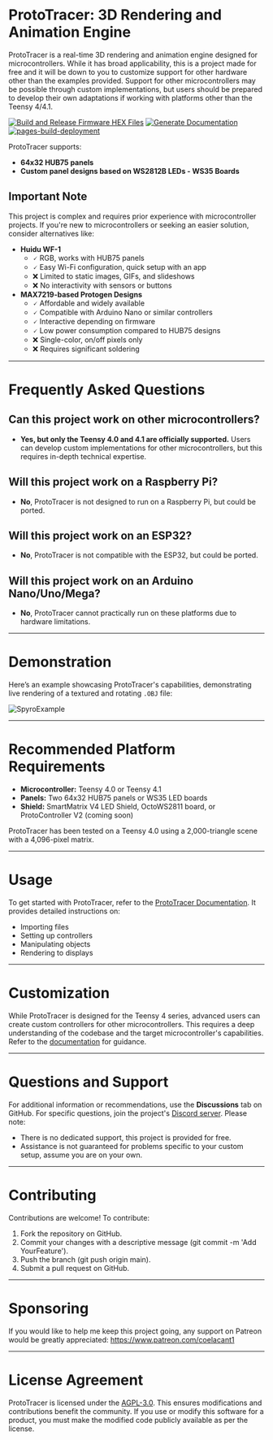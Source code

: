 # ProtoTracer: 3D Rendering and Animation Engine

ProtoTracer is a real-time 3D rendering and animation engine designed for microcontrollers. While it has broad applicability, this is a project made for free and it will be down to you to customize support for other hardware other than the examples provided. Support for other microcontrollers may be possible through custom implementations, but users should be prepared to develop their own adaptations if working with platforms other than the Teensy 4/4.1.

[![Build and Release Firmware HEX Files](https://github.com/coelacant1/ProtoTracer/actions/workflows/build_firmware_and_release.yml/badge.svg)](https://github.com/coelacant1/ProtoTracer/actions/workflows/build_firmware_and_release.yml)
[![Generate Documentation](https://github.com/coelacant1/ProtoTracer/actions/workflows/documentation.yml/badge.svg)](https://github.com/coelacant1/ProtoTracer/actions/workflows/documentation.yml)
[![pages-build-deployment](https://github.com/coelacant1/ProtoTracer/actions/workflows/pages/pages-build-deployment/badge.svg)](https://github.com/coelacant1/ProtoTracer/actions/workflows/pages/pages-build-deployment)

ProtoTracer supports:
- **64x32 HUB75 panels**
- **Custom panel designs based on WS2812B LEDs - WS35 Boards**

## Important Note
This project is complex and requires prior experience with microcontroller projects. If you're new to microcontrollers or seeking an easier solution, consider alternatives like:
- **Huidu WF-1**
  - 🗸 RGB, works with HUB75 panels
  - 🗸 Easy Wi-Fi configuration, quick setup with an app
  - ❌ Limited to static images, GIFs, and slideshows
  - ❌ No interactivity with sensors or buttons
- **MAX7219-based Protogen Designs**
  - 🗸 Affordable and widely available
  - 🗸 Compatible with Arduino Nano or similar controllers
  - 🗸 Interactive depending on firmware
  - 🗸 Low power consumption compared to HUB75 designs
  - ❌ Single-color, on/off pixels only
  - ❌ Requires significant soldering

---

# Frequently Asked Questions

## Can this project work on other microcontrollers?
- **Yes, but only the Teensy 4.0 and 4.1 are officially supported.** Users can develop custom implementations for other microcontrollers, but this requires in-depth technical expertise.

## Will this project work on a Raspberry Pi?
- **No**, ProtoTracer is not designed to run on a Raspberry Pi, but could be ported.

## Will this project work on an ESP32?
- **No**, ProtoTracer is not compatible with the ESP32, but could be ported.

## Will this project work on an Arduino Nano/Uno/Mega?
- **No**, ProtoTracer cannot practically run on these platforms due to hardware limitations.

---

# Demonstration

Here’s an example showcasing ProtoTracer's capabilities, demonstrating live rendering of a textured and rotating `.OBJ` file:

![SpyroExample](https://user-images.githubusercontent.com/77935580/130149757-41306da9-5296-42f5-86bc-87f785d9e56b.gif)

---

# Recommended Platform Requirements

- **Microcontroller:** Teensy 4.0 or Teensy 4.1
- **Panels:** Two 64x32 HUB75 panels or WS35 LED boards
- **Shield:** SmartMatrix V4 LED Shield, OctoWS2811 board, or ProtoController V2 (coming soon)

ProtoTracer has been tested on a Teensy 4.0 using a 2,000-triangle scene with a 4,096-pixel matrix.

---

# Usage

To get started with ProtoTracer, refer to the [ProtoTracer Documentation](https://coelacant1.github.io/ProtoTracer). It provides detailed instructions on:
- Importing files
- Setting up controllers
- Manipulating objects
- Rendering to displays

---

# Customization

While ProtoTracer is designed for the Teensy 4 series, advanced users can create custom controllers for other microcontrollers. This requires a deep understanding of the codebase and the target microcontroller's capabilities. Refer to the [documentation](https://coelacant1.github.io/ProtoTracer) for guidance.

---

# Questions and Support

For additional information or recommendations, use the **Discussions** tab on GitHub. For specific questions, join the project's [Discord server](https://discord.gg/YwaWnhJ). Please note:
- There is no dedicated support, this project is provided for free.
- Assistance is not guaranteed for problems specific to your custom setup, assume you are on your own.

---

# Contributing

Contributions are welcome! To contribute:
1. Fork the repository on GitHub.
2. Commit your changes with a descriptive message (git commit -m 'Add YourFeature').
3. Push the branch (git push origin main).
4. Submit a pull request on GitHub.

---

# Sponsoring
If you would like to help me keep this project going, any support on Patreon would be greatly appreciated: https://www.patreon.com/coelacant1

---

# License Agreement

ProtoTracer is licensed under the [AGPL-3.0](https://choosealicense.com/licenses/agpl-3.0/). This ensures modifications and contributions benefit the community. If you use or modify this software for a product, you must make the modified code publicly available as per the license.

